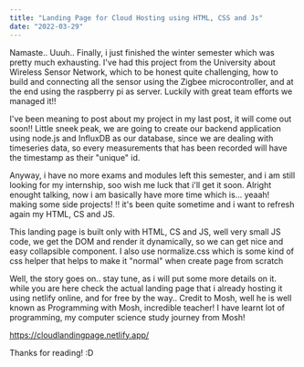 ```yaml
---
title: "Landing Page for Cloud Hosting using HTML, CSS and Js"
date: "2022-03-29"
---
```


Namaste..
Uuuh.. Finally, i just finished the winter semester which was pretty much exhausting. I've had this project from the University about Wireless Sensor Network, which to be honest quite challenging, how to build and connecting all the sensor using the Zigbee microcontroller, and at the end using the raspberry pi as server. Luckily with great team efforts we managed it!!

I've been meaning to post about my project in my last post, it will come out soon!!
Little sneek peak, we are going to create our backend application using node.js and InfluxDB as our database, since we are dealing with timeseries data, so every measurements that has been recorded will have the timestamp as their "unique" id.

Anyway, i have no more exams and modules left this semester, and i am still looking for my internship, soo wish me luck that i'll get it soon. Alright enought talking, now i am basically have more time which is... yeaah! making some side projects! !!
it's been quite sometime and i want to refresh again my HTML, CS and JS.

This landing page is built only with HTML, CS and JS, well very small JS code, we get the DOM and render it dynamically, so we can get nice and easy collapsible component.
I also use normalize.css which is some kind of css helper that helps to make it "normal" when create page from scratch

Well, the story goes on.. stay tune, as i will put some more details on it.
while you are here check the actual landing page that i already hosting it using netlify online, and for free by the way.. Credit to Mosh, well he is well known as Programming with Mosh, incredible teacher! I have learnt lot of programming, my computer science study journey from Mosh!

https://cloudlandingpage.netlify.app/

Thanks for reading! :D
